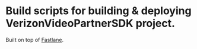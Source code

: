 # Build scripts for building & deploying VerizonVideoPartnerSDK project. 

Built on top of [Fastlane](https://fastlane.tools).
